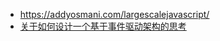 - https://addyosmani.com/largescalejavascript/
- [关于如何设计一个基于事件驱动架构的思考](http://www.cnblogs.com/netfocus/archive/2013/03/26/2982152.html)